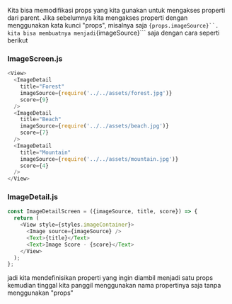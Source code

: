 Kita bisa memodifikasi props yang kita gunakan untuk mengakses properti dari parent. Jika sebelumnya kita mengakses properti dengan menggunakan kata kunci "props", misalnya saja ` {props.imageSource}``. kita bisa membuatnya menjadi `{imageSource}``` saja dengan cara seperti berikut

### ImageScreen.js

```javascript
<View>
  <ImageDetail
    title="Forest"
    imageSource={require('../../assets/forest.jpg')}
    score={9}
  />
  <ImageDetail
    title="Beach"
    imageSource={require('../../assets/beach.jpg')}
    score={7}
  />
  <ImageDetail
    title="Mountain"
    imageSource={require('../../assets/mountain.jpg')}
    score={4}
  />
</View>
```

### ImageDetail.js

```javascript
const ImageDetailScreen = ({imageSource, title, score}) => {
  return (
    <View style={styles.imageContainer}>
      <Image source={imageSource} />
      <Text>{title}</Text>
      <Text>Image Score - {score}</Text>
    </View>
  );
};
```

jadi kita mendefinisikan properti yang ingin diambil menjadi satu props kemudian tinggal kita panggil menggunakan nama propertinya saja tanpa menggunakan "props"
